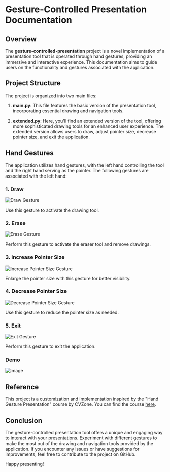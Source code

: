 # Gesture-Controlled Presentation Documentation

## Overview

The **gesture-controlled-presentation** project is a novel implementation of a presentation tool that is operated through hand gestures, providing an immersive and interactive experience. This documentation aims to guide users on the functionality and gestures associated with the application.

## Project Structure

The project is organized into two main files:

1. **main.py**: This file features the basic version of the presentation tool, incorporating essential drawing and navigation tools.

2. **extended.py**: Here, you'll find an extended version of the tool, offering more sophisticated drawing tools for an enhanced user experience. The extended version allows users to draw, adjust pointer size, decrease pointer size, and exit the application.

## Hand Gestures

The application utilizes hand gestures, with the left hand controlling the tool and the right hand serving as the pointer. The following gestures are associated with the left hand:

### 1. Draw
![Draw Gesture](https://github.com/Jay7221/gesture-controlled-presentation/assets/96529359/090111af-9e3e-43b6-88d3-d4720a27092c)

Use this gesture to activate the drawing tool.

### 2. Erase
![Erase Gesture](https://github.com/Jay7221/gesture-controlled-presentation/assets/96529359/0bf98d1a-9bd5-4415-a020-364a93fe9260)

Perform this gesture to activate the eraser tool and remove drawings.

### 3. Increase Pointer Size
![Increase Pointer Size Gesture](https://github.com/Jay7221/gesture-controlled-presentation/assets/96529359/e3f013ab-5cd1-42cc-87ea-97c60760b16c)

Enlarge the pointer size with this gesture for better visibility.

### 4. Decrease Pointer Size
![Decrease Pointer Size Gesture](https://github.com/Jay7221/gesture-controlled-presentation/assets/96529359/d69e48f1-b1c9-4bb6-b1fa-de4ccc0afcc4)

Use this gesture to reduce the pointer size as needed.

### 5. Exit
![Exit Gesture](https://github.com/Jay7221/gesture-controlled-presentation/assets/96529359/d5ff87b5-c69f-45b8-a616-cc80434ccda5)

Perform this gesture to exit the application.

### Demo
![image](https://github.com/Jay7221/gesture-controlled-presentation/assets/96529359/79b19e04-e5f1-42b0-abf0-7945380bdaab)


## Reference

This project is a customization and implementation inspired by the "Hand Gesture Presentation" course by CVZone. You can find the course [here](https://www.computervision.zone/courses/hand-gesture-presentation/).

## Conclusion

The gesture-controlled presentation tool offers a unique and engaging way to interact with your presentations. Experiment with different gestures to make the most out of the drawing and navigation tools provided by the application. If you encounter any issues or have suggestions for improvements, feel free to contribute to the project on GitHub.

Happy presenting!
